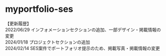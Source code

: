 # myportfolio-ses
【更新履歴】<br>
2022/06/29
インフォメーションセクションの追加、一部デザイン・掲載情報の変更<br>
2024/01/18
プロジェクトセクションの追加<br>
2024/02/14
SES案件でポートフォリオ提示のため、掲載写真・掲載情報の変更
